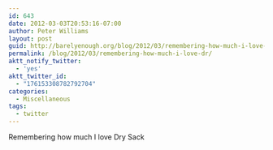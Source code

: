 ```yaml
---
id: 643
date: 2012-03-03T20:53:16-07:00
author: Peter Williams
layout: post
guid: http://barelyenough.org/blog/2012/03/remembering-how-much-i-love-dr/
permalink: /blog/2012/03/remembering-how-much-i-love-dr/
aktt_notify_twitter:
  - 'yes'
aktt_twitter_id:
  - "176153308782792704"
categories:
  - Miscellaneous
tags:
  - twitter
---
```

Remembering how much I love Dry Sack
